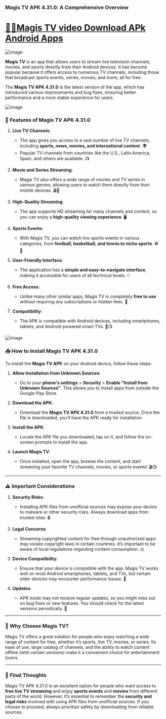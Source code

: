 ### Magis TV APK 4.31.0: A Comprehensive Overview

# [🚀🚀Magis TV video Download APk Android Apps](https://shorturl.at/p5jVX)

![image](https://github.com/user-attachments/assets/41ea9ced-33ab-49b3-b7df-e0f981ab9329)

**Magis TV** is an app that allows users to stream live television channels, movies, and sports directly from their Android devices. It has become popular because it offers access to numerous TV channels, including those that broadcast sports events, series, movies, and more, all for free.

The **Magis TV APK 4.31.0** is the latest version of the app, which has introduced various improvements and bug fixes, ensuring better performance and a more stable experience for users.

![image](https://github.com/user-attachments/assets/f9bc756d-854f-444e-92f9-6bf69021d830)


### 🚀 **Features of Magis TV APK 4.31.0**

1. **Live TV Channels**:

   * The app gives you access to a vast number of live TV channels, including **sports, news, movies, and international content**. 🌍
   * Popular TV channels from countries like the U.S., Latin America, Spain, and others are available. 📺

2. **Movie and Series Streaming**:

   * Magis TV also offers a wide range of movies and TV series in various genres, allowing users to watch them directly from their mobile devices. 🎬🍿

3. **High-Quality Streaming**:

   * The app supports HD streaming for many channels and content, so you can enjoy a **high-quality viewing experience**. 🖥️

4. **Sports Events**:

   * With Magis TV, you can watch live sports events in various categories, from **football, basketball, and tennis to niche sports**. ⚽🏀

5. **User-Friendly Interface**:

   * The application has a **simple and easy-to-navigate interface**, making it accessible for users of all technical levels. 🖱️

6. **Free Access**:

   * Unlike many other similar apps, Magis TV is completely **free to use** without requiring any subscriptions or hidden fees. 🎉

7. **Compatibility**:

   * The APK is compatible with Android devices, including smartphones, tablets, and Android-powered smart TVs. 📱📺

![image](https://github.com/user-attachments/assets/bc106cef-6855-4e7a-9cb1-1afc396afd52)


### 📥 **How to Install Magis TV APK 4.31.0**

To install the **Magis TV APK** on your Android device, follow these steps:

1. **Allow Installation from Unknown Sources**:

   * Go to your **phone's settings** > **Security** > **Enable "Install from Unknown Sources"**. This allows you to install apps from outside the Google Play Store.

2. **Download the APK**:

   * Download the **Magis TV APK 4.31.0** from a trusted source. Once the file is downloaded, you’ll have the APK ready for installation.

3. **Install the APK**:

   * Locate the APK file you downloaded, tap on it, and follow the on-screen prompts to install the app.

4. **Launch Magis TV**:

   * Once installed, open the app, browse the content, and start streaming your favorite TV channels, movies, or sports events! 🎬📺

---

### ⚠️ **Important Considerations**

1. **Security Risks**:

   * Installing APK files from unofficial sources may expose your device to malware or other security risks. Always download apps from trusted sites. 🔒

2. **Legal Concerns**:

   * Streaming copyrighted content for free through unauthorized apps may violate copyright laws in certain countries. It’s important to be aware of local regulations regarding content consumption. ⚖️

3. **Device Compatibility**:

   * Ensure that your device is compatible with the app. Magis TV works well on most Android smartphones, tablets, and TVs, but certain older devices may encounter performance issues. 📱

4. **Updates**:

   * APK mods may not receive regular updates, so you might miss out on bug fixes or new features. You should check for the latest versions periodically. 🔄

---

### 🌟 **Why Choose Magis TV?**

Magis TV offers a great solution for people who enjoy watching a wide range of content for free, whether it’s sports, live TV, movies, or series. Its ease of use, large catalog of channels, and the ability to watch content offline (with certain versions) make it a convenient choice for entertainment lovers.

---

### 🚨 **Final Thoughts**

Magis TV APK 4.31.0 is an excellent option for people who want access to **free live TV streaming** and enjoy **sports events** and **movies** from different parts of the world. However, it’s essential to remember the **security and legal risks** involved with using APK files from unofficial sources. If you choose to proceed, always prioritize safety by downloading from reliable sources.
